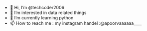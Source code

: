 - 👋 Hi, I’m @techcoder2006
- 👀 I’m interested in data related things 
- 🌱 I’m currently learning python 
- 📫 How to reach me : my instagram handel :@apoorvaaaaaa____

<!---
techcoder2006/techcoder2006 is a ✨ special ✨ repository because its `README.md` (this file) appears on your GitHub profile.
You can click the Preview link to take a look at your changes.
--->
